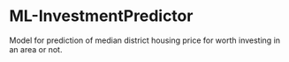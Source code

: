 # ML-InvestmentPredictor
Model for prediction of median district housing price for worth investing in an area or not.
